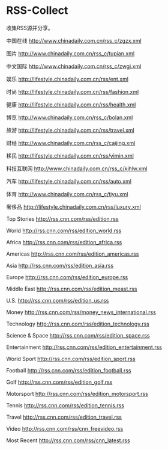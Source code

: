 # RSS-Collect
收集RSS源并分享。

中国在线
http://www.chinadaily.com.cn/rss_c/zgzx.xml


图片
http://www.chinadaily.com.cn/rss_c/tupian.xml


中文国际
http://www.chinadaily.com.cn/rss_c/zwgj.xml


娱乐
http://lifestyle.chinadaily.com.cn/rss/ent.xml


时尚
http://lifestyle.chinadaily.com.cn/rss/fashion.xml


健康
http://lifestyle.chinadaily.com.cn/rss/health.xml


博览
http://www.chinadaily.com.cn/rss_c/bolan.xml


旅游
http://lifestyle.chinadaily.com.cn/rss/travel.xml


财经
http://www.chinadaily.com.cn/rss_c/caijing.xml


移民
http://lifestyle.chinadaily.com.cn/rss/yimin.xml


科技互联网
http://www.chinadaily.com.cn/rss_c/kjhlw.xml


汽车
http://lifestyle.chinadaily.com.cn/rss/auto.xml


体育
http://www.chinadaily.com.cn/rss_c/tiyu.xml


奢侈品
http://lifestyle.chinadaily.com.cn/rss/luxury.xml


Top Stories
http://rss.cnn.com/rss/edition.rss


World
http://rss.cnn.com/rss/edition_world.rss


Africa
http://rss.cnn.com/rss/edition_africa.rss


Americas
http://rss.cnn.com/rss/edition_americas.rss


Asia
http://rss.cnn.com/rss/edition_asia.rss


Europe
http://rss.cnn.com/rss/edition_europe.rss


Middle East
http://rss.cnn.com/rss/edition_meast.rss


U.S.
http://rss.cnn.com/rss/edition_us.rss


Money
http://rss.cnn.com/rss/money_news_international.rss


Technology
http://rss.cnn.com/rss/edition_technology.rss


Science & Space
http://rss.cnn.com/rss/edition_space.rss


Entertainment
http://rss.cnn.com/rss/edition_entertainment.rss


World Sport
http://rss.cnn.com/rss/edition_sport.rss


Football
http://rss.cnn.com/rss/edition_football.rss


Golf
http://rss.cnn.com/rss/edition_golf.rss


Motorsport
http://rss.cnn.com/rss/edition_motorsport.rss


Tennis
http://rss.cnn.com/rss/edition_tennis.rss


Travel
http://rss.cnn.com/rss/edition_travel.rss

Video
http://rss.cnn.com/rss/cnn_freevideo.rss

Most Recent
http://rss.cnn.com/rss/cnn_latest.rss
